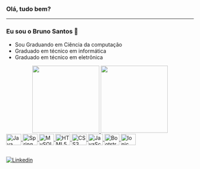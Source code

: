 ### Olá, tudo bem?
<hr>

### Eu sou o Bruno Santos 👋
- Sou Graduando em Ciência da computação
- Graduado em técnico em informática
- Graduado em técnico em eletrônica
<div align="center">
  <a href="https://github.com/DevBrSanttos">
  <img height="180em" src="https://github-readme-stats.vercel.app/api?username=DevBrSanttos&show_icons=true&theme=tokyonight&include_all_commits=true&count_private=true"/>
  <img height="180em" src="https://github-readme-stats.vercel.app/api/top-langs/?username=DevBrSanttos&layout=compact&langs_count=7&theme=tokyonight"/>
</div>

<div style="display: inline_block"</br>
  <img align="center" alt="Java" height="30" width="40" src="https://cdn.jsdelivr.net/gh/devicons/devicon/icons/java/java-original.svg"/>
  <img align="center" alt="Spring Boot" height="30" width="40" src="https://cdn.jsdelivr.net/gh/devicons/devicon/icons/spring/spring-original.svg"/>
  <img align="center" alt="MySQL" height="30" width="40" src="https://cdn.jsdelivr.net/gh/devicons/devicon/icons/mysql/mysql-original.svg" />
  <img align="center" alt="HTML5" height="30" width="40" src="https://cdn.jsdelivr.net/gh/devicons/devicon/icons/html5/html5-original.svg" />
  <img align="center" alt="CSS3" height="30" width="40"" src="https://cdn.jsdelivr.net/gh/devicons/devicon/icons/css3/css3-original.svg" />
  <img align="center" alt="JavaScript" height="30" width="40" src="https://cdn.jsdelivr.net/gh/devicons/devicon/icons/javascript/javascript-plain.svg" />
  <img align="center" alt="Bootstrap" height="30" width="40" src="https://cdn.jsdelivr.net/gh/devicons/devicon/icons/bootstrap/bootstrap-plain.svg" />
  <img align="center" alt="Ionic" height="30" width="40" src="https://cdn.jsdelivr.net/gh/devicons/devicon/icons/ionic/ionic-original.svg" />
</div><br/>

[![Linkedin](https://img.shields.io/badge/LinkedIn-0077B5?style=for-the-badge&logo=linkedin&logoColor=white)](https://www.linkedin.com/in/bruno-santos-69aa5b180/)
